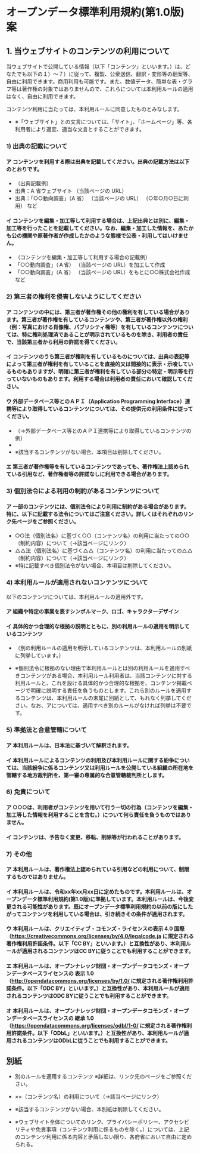 # オープンデータ標準利用規約(第1.0版)案

## 1. 当ウェブサイトのコンテンツの利用について

当ウェブサイトで公開している情報（以下「コンテンツ」といいます。）は、どなたでも以下の１）～７）に従って、複製、公衆送信、翻訳・変形等の翻案等、自由に利用できます。商用利用も可能です。また、数値データ、簡単な表・グラフ等は著作権の対象ではありませんので、これらについては本利用ルールの適用はなく、自由に利用できます。

コンテンツ利用に当たっては、本利用ルールに同意したものとみなします。

- ※「ウェブサイト」との文言については、「サイト」、「ホームページ」等、各利用者により適宜、適当な文言とすることができます。

### 1) 出典の記載について

#### ア コンテンツを利用する際は出典を記載してください。出典の記載方法は以下のとおりです。

- （出典記載例）
- 出典：A 省ウェブサイト （当該ページの URL）
- 出典：「○○動向調査」（A 省） （当該ページの URL） （○年○月○日に利用） など

#### イ コンテンツを編集・加工等して利用する場合は、上記出典とは別に、編集・加工等を行ったことを記載してください。なお、編集・加工した情報を、あたかも公の機関や原著作者が作成したかのような態様で公表・利用してはいけません。

- （コンテンツを編集・加工等して利用する場合の記載例）
- 「○○動向調査」（Ａ省） （当該ページの URL）を加工して作成
- 「○○動向調査」（A 省） （当該ページの URL）をもとに○○株式会社作成 など

### 2) 第三者の権利を侵害しないようにしてください

#### ア コンテンツの中には、第三者が著作権その他の権利を有している場合があります。第三者が著作権を有しているコンテンツや、第三者が著作権以外の権利（例：写真における肖像権、パブリシティ権等）を有しているコンテンツについては、特に権利処理済であることが明示されているものを除き、利用者の責任で、当該第三者から利用の許諾を得てください。

#### イ コンテンツのうち第三者が権利を有しているものについては、出典の表記等によって第三者が権利を有していることを直接的又は間接的に表示・示唆しているものもありますが、明確に第三者が権利を有している部分の特定・明示等を行っていないものもあります。利用する場合は利用者の責任において確認してください。

#### ウ 外部データベース等とのＡＰＩ（Application Programming Interface）連携等により取得しているコンテンツについては、その提供元の利用条件に従ってください。

- （→外部データベース等とのＡＰＩ連携等により取得しているコンテンツの例）
- 
- ※該当するコンテンツがない場合、本項目は削除してください。

#### エ 第三者が著作権等を有しているコンテンツであっても、著作権法上認められている引用など、著作権者等の許諾なしに利用できる場合があります。

### 3) 個別法令による利用の制約があるコンテンツについて

#### ア 一部のコンテンツには、個別法令により利用に制約がある場合があります。特に、以下に記載する法令についてはご注意ください。詳しくはそれぞれのリンク先ページをご参照ください。

- ○○法（個別法名）に基づく○○（コンテンツ名）の利用に当たっての○○（制約内容）について（→該当ページにリンク）
- △△法（個別法名）に基づく△△（コンテンツ名）の利用に当たっての△△（制約内容）について（→該当ページにリンク） 
- ※特に記載すべき個別法令がない場合、本項目は削除してください。

### 4) 本利用ルールが適用されないコンテンツについて

以下のコンテンツについては、本利用ルールの適用外です。

#### ア 組織や特定の事業を表すシンボルマーク、ロゴ、キャラクターデザイン

#### イ 具体的かつ合理的な根拠の説明とともに、別の利用ルールの適用を明示しているコンテンツ

- （別の利用ルールの適用を明示しているコンテンツは、本利用ルールの別紙に列挙しています。）

- ※個別法令に根拠のない理由で本利用ルールとは別の利用ルールを適用すべきコンテンツがある場合、本利用ルール利用者は、当該コンテンツに対する利用ルールと、これを設ける具体的かつ合理的な根拠を、コンテンツ掲載ページで明確に説明する責任を負うものとします。これら別のルールを適用するコンテンツは、本利用ルールの末尾に別紙として、もれなく列挙してください。なお、アについては、適用すべき別のルールがなければ列挙は不要です。

### 5) 準拠法と合意管轄について

#### ア 本利用ルールは、日本法に基づいて解釈されます。

#### イ 本利用ルールによるコンテンツの利用及び本利用ルールに関する紛争については、当該紛争に係るコンテンツ又は利用ルールを公開している組織の所在地を管轄する地方裁判所を、第一審の専属的な合意管轄裁判所とします。

### 6) 免責について

#### ア ○○○は、利用者がコンテンツを用いて行う一切の行為（コンテンツを編集・加工等した情報を利用することを含む。）について何ら責任を負うものではありません。

#### イ コンテンツは、予告なく変更、移転、削除等が行われることがあります。

### 7) その他

#### ア 本利用ルールは、著作権法上認められている引用などの利用について、制限するものではありません。

#### イ 本利用ルールは、令和xx年xx月xx日に定めたものです。本利用ルールは、オープンデータ標準利用規約(第1.0版)に準拠しています。本利用ルールは、今後変更される可能性があります。既にオープンデータ標準利用規約の以前の版にしたがってコンテンツを利用している場合は、引き続きその条件が適用されます。

#### ウ 本利用ルールは、クリエイティブ・コモンズ・ライセンスの表示 4.0 国際（https://creativecommons.org/licenses/by/4.0/legalcode.ja に規定される著作権利用許諾条件。以下「CC BY」といいます。）と互換性があり、本利用ルールが適用されるコンテンツはCC BYに従うことでも利用することができます。

#### エ 本利用ルールは、オープンナレッジ財団・オープンデータコモンズ・オープンデータベースライセンスの 表示 1.0（http://opendatacommons.org/licenses/by/1.0/ に規定される著作権利用許諾条件。以下「ODC BY」といいます。）と互換性があり、本利用ルールが適用されるコンテンツはODC BYに従うことでも利用することができます。

#### オ 本利用ルールは、オープンナレッジ財団・オープンデータコモンズ・オープンデータベースライセンスの 継承 1.0（https://opendatacommons.org/licenses/odbl/1-0/ に規定される著作権利用許諾条件。以下「ODbL」といいます。）と互換性があり、本利用ルールが適用されるコンテンツはODbLに従うことでも利用することができます。



## 別紙

- 別のルールを適用するコンテンツ ※詳細は、リンク先のぺージをご参照ください。
- ××（コンテンツ名）の利用について（→該当ページにリンク）

- ※該当するコンテンツがない場合、本別紙は削除してください。
- ※ウェブサイト全体についてのリンク、プライバシーポリシー、アクセシビリティや免責事項（コンテンツ利用に係るものを除く。）については、上記のコンテンツ利用に係る内容と矛盾しない限り、各府省において自由に定められる。
